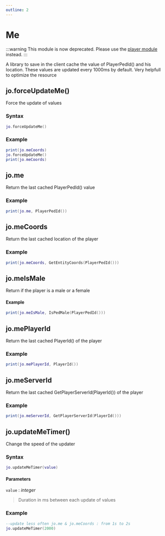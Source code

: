 ```yaml
---
outline: 2
---
```

# Me <BadgeClient/>

:::warning
This module is now deprecated. Please use the [player module](/jo_libs/modules/player/) instead.
:::

A library to save in the client cache the value of PlayerPedId() and his location. These values are updated every 1000ms by default.
Very helpfull to optimize the resource

## jo.forceUpdateMe()
Force the update of values
### Syntax
```lua
jo.forceUpdateMe()

```

### Example
```lua
print(jo.meCoords)
jo.forceUpdateMe()
print(jo.meCoords)

```

## jo.me
Return the last cached PlayerPedId() value
### Example
```lua
print(jo.me, PlayerPedId())

```

## jo.meCoords
Return the last cached location of the player
### Example
```lua
print(jo.meCoords, GetEntityCoords(PlayerPedId()))

```

## jo.meIsMale
Return if the player is a male or a female
#### Example
```lua
print(jo.meIsMale, IsPedMale(PlayerPedId()))

```

## jo.mePlayerId
Return the last cached PlayerId() of the player
### Example
```lua
print(jo.mePlayerId, PlayerId())

```
## jo.meServerId
Return the last cached GetPlayerServerId(PlayerId()) of the player
### Example
```lua
print(jo.meServerId, GetPlayerServerId(PlayerId()))

```

## jo.updateMeTimer()
Change the speed of the updater
### Syntax
```lua
jo.updateMeTimer(value)

```
#### Parameters
`value` : *integer*
> Duration in ms between each update of values
  

### Example
```lua
--update less often jo.me & jo.meCoords : from 1s to 2s
jo.updateMeTimer(2000)

```
